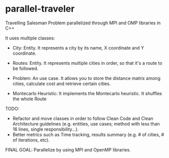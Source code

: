 # parallel-traveler
 Travelling Salesman Problem parallelized through MPI and OMP libraries in C++
 
 It uses multiple classes:

 - City: Entity. It represents a city by its name, X coordinate and Y coordinate.
 - Routes: Entity. It represents multiple cities in order, so that it's a route to be followed.
 - Problem: An use case. It allows you to store the distance matrix among cities, calculate cost and retrieve certain cities.
 
 - Montecarlo Heuristic: It implements the Montecarlo heuristic. It shuffles the whole Route 
 
 TODO:
 - Refactor and move classes in order to follow Clean Code and Clean Architecture guidelines (e.g. entities, use cases; method with less than 16 lines, single responsibility...).
 - Better metrics such as Time tracking, results summary (e.g. # of cities, # of iterations, etc).
 
 FINAL GOAL:
 Parallelize by using MPI and OpenMP libraries.
